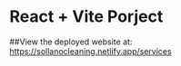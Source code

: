 # React + Vite Porject

##View the deployed website at: https://sollanocleaning.netlify.app/services

